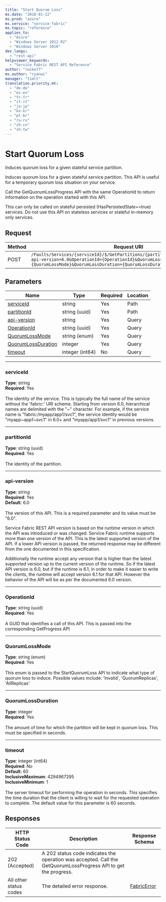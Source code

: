 ```yaml
---
title: "Start Quorum Loss"
ms.date: "2018-01-22"
ms.prod: "azure"
ms.service: "service-fabric"
ms.topic: "reference"
applies_to: 
  - "Azure"
  - "Windows Server 2012 R2"
  - "Windows Server 2016"
dev_langs: 
  - "rest-api"
helpviewer_keywords: 
  - "Service Fabric REST API Reference"
author: "rwike77"
ms.author: "ryanwi"
manager: "timlt"
translation.priority.mt: 
  - "de-de"
  - "es-es"
  - "fr-fr"
  - "it-it"
  - "ja-jp"
  - "ko-kr"
  - "pt-br"
  - "ru-ru"
  - "zh-cn"
  - "zh-tw"
---
```

# Start Quorum Loss
Induces quorum loss for a given stateful service partition.

Induces quorum loss for a given stateful service partition.  This API is useful for a temporary quorum loss situation on your service.

Call the GetQuorumLossProgress API with the same OperationId to return information on the operation started with this API.

This can only be called on stateful persisted (HasPersistedState==true) services.  Do not use this API on stateless services or stateful in-memory only services.


## Request

| Method | Request URI |
| ------ | ----------- |
| POST | `/Faults/Services/{serviceId}/$/GetPartitions/{partitionId}/$/StartQuorumLoss?api-version=6.0&OperationId={OperationId}&QuorumLossMode={QuorumLossMode}&QuorumLossDuration={QuorumLossDuration}&timeout={timeout}` |


## Parameters

| Name | Type | Required | Location |
| --- | --- | --- | --- |
| [serviceId](#serviceid) | string | Yes | Path |
| [partitionId](#partitionid) | string (uuid) | Yes | Path |
| [api-version](#api-version) | string | Yes | Query |
| [OperationId](#operationid) | string (uuid) | Yes | Query |
| [QuorumLossMode](#quorumlossmode) | string (enum) | Yes | Query |
| [QuorumLossDuration](#quorumlossduration) | integer | Yes | Query |
| [timeout](#timeout) | integer (int64) | No | Query |

____
### serviceId
**Type**: string <br/>
**Required**: Yes<br/>
<br/>
The identity of the service. This is typically the full name of the service without the 'fabric:' URI scheme.
Starting from version 6.0, hierarchical names are delimited with the "~" character.
For example, if the service name is "fabric:/myapp/app1/svc1", the service identity would be "myapp~app1~svc1" in 6.0+ and "myapp/app1/svc1" in previous versions.


____
### partitionId
__Type__: string (uuid) <br/>
__Required__: Yes<br/>
<br/>
The identity of the partition.

____
### api-version
__Type__: string <br/>
__Required__: Yes<br/>
__Default__: 6.0 <br/>
<br/>
The version of this API. This is a required parameter and its value must be "6.0".

Service Fabric REST API version is based on the runtime version in which the API was introduced or was changed. Service Fabric runtime supports more than one version of the API. This is the latest supported version of the API. If a lower API version is passed, the returned response may be different from the one documented in this specification.

Additionally the runtime accept any version that is higher than the latest supported version up to the current version of the runtime. So if the latest API version is 6.0, but if the runtime is 6.1, in order to make it easier to write the clients, the runtime will accept version 6.1 for that API. However the behavior of the API will be as per the documented 6.0 version.


____
### OperationId
__Type__: string (uuid) <br/>
__Required__: Yes<br/>
<br/>
A GUID that identifies a call of this API.  This is passed into the corresponding GetProgress API

____
### QuorumLossMode
__Type__: string (enum) <br/>
__Required__: Yes<br/>
<br/>
This enum is passed to the StartQuorumLoss API to indicate what type of quorum loss to induce. Possible values include: 'Invalid', 'QuorumReplicas', 'AllReplicas'

____
### QuorumLossDuration
__Type__: integer <br/>
__Required__: Yes<br/>
<br/>
The amount of time for which the partition will be kept in quorum loss.  This must be specified in seconds.

____
### timeout
__Type__: integer (int64) <br/>
__Required__: No<br/>
__Default__: 60 <br/>
__InclusiveMaximum__: 4294967295 <br/>
__InclusiveMinimum__: 1 <br/>
<br/>
The server timeout for performing the operation in seconds. This specifies the time duration that the client is willing to wait for the requested operation to complete. The default value for this parameter is 60 seconds.

## Responses

| HTTP Status Code | Description | Response Schema |
| --- | --- | --- |
| 202 (Accepted) | A 202 status code indicates the operation was accepted.  Call the GetQuorumLossProgress API to get the progress.<br/> |  |
| All other status codes | The detailed error response.<br/> | [FabricError](sfclient-v61-model-fabricerror.md) |
